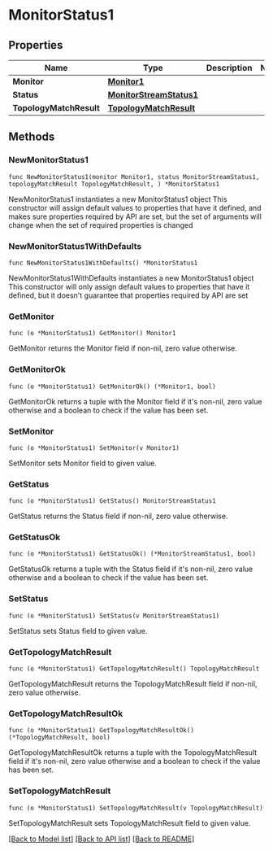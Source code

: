 # MonitorStatus1

## Properties

Name | Type | Description | Notes
------------ | ------------- | ------------- | -------------
**Monitor** | [**Monitor1**](Monitor1.md) |  | 
**Status** | [**MonitorStreamStatus1**](MonitorStreamStatus1.md) |  | 
**TopologyMatchResult** | [**TopologyMatchResult**](TopologyMatchResult.md) |  | 

## Methods

### NewMonitorStatus1

`func NewMonitorStatus1(monitor Monitor1, status MonitorStreamStatus1, topologyMatchResult TopologyMatchResult, ) *MonitorStatus1`

NewMonitorStatus1 instantiates a new MonitorStatus1 object
This constructor will assign default values to properties that have it defined,
and makes sure properties required by API are set, but the set of arguments
will change when the set of required properties is changed

### NewMonitorStatus1WithDefaults

`func NewMonitorStatus1WithDefaults() *MonitorStatus1`

NewMonitorStatus1WithDefaults instantiates a new MonitorStatus1 object
This constructor will only assign default values to properties that have it defined,
but it doesn't guarantee that properties required by API are set

### GetMonitor

`func (o *MonitorStatus1) GetMonitor() Monitor1`

GetMonitor returns the Monitor field if non-nil, zero value otherwise.

### GetMonitorOk

`func (o *MonitorStatus1) GetMonitorOk() (*Monitor1, bool)`

GetMonitorOk returns a tuple with the Monitor field if it's non-nil, zero value otherwise
and a boolean to check if the value has been set.

### SetMonitor

`func (o *MonitorStatus1) SetMonitor(v Monitor1)`

SetMonitor sets Monitor field to given value.


### GetStatus

`func (o *MonitorStatus1) GetStatus() MonitorStreamStatus1`

GetStatus returns the Status field if non-nil, zero value otherwise.

### GetStatusOk

`func (o *MonitorStatus1) GetStatusOk() (*MonitorStreamStatus1, bool)`

GetStatusOk returns a tuple with the Status field if it's non-nil, zero value otherwise
and a boolean to check if the value has been set.

### SetStatus

`func (o *MonitorStatus1) SetStatus(v MonitorStreamStatus1)`

SetStatus sets Status field to given value.


### GetTopologyMatchResult

`func (o *MonitorStatus1) GetTopologyMatchResult() TopologyMatchResult`

GetTopologyMatchResult returns the TopologyMatchResult field if non-nil, zero value otherwise.

### GetTopologyMatchResultOk

`func (o *MonitorStatus1) GetTopologyMatchResultOk() (*TopologyMatchResult, bool)`

GetTopologyMatchResultOk returns a tuple with the TopologyMatchResult field if it's non-nil, zero value otherwise
and a boolean to check if the value has been set.

### SetTopologyMatchResult

`func (o *MonitorStatus1) SetTopologyMatchResult(v TopologyMatchResult)`

SetTopologyMatchResult sets TopologyMatchResult field to given value.



[[Back to Model list]](../README.md#documentation-for-models) [[Back to API list]](../README.md#documentation-for-api-endpoints) [[Back to README]](../README.md)


